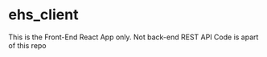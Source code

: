 # ehs_client
This is the Front-End React App only. Not back-end REST API Code is apart of this repo
